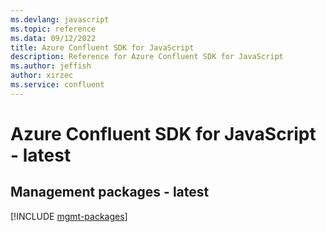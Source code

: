 ```yaml
---
ms.devlang: javascript
ms.topic: reference
ms.data: 09/12/2022
title: Azure Confluent SDK for JavaScript
description: Reference for Azure Confluent SDK for JavaScript
ms.author: jeffish
author: xirzec
ms.service: confluent
---
```

# Azure Confluent SDK for JavaScript - latest

## Management packages - latest
[!INCLUDE [mgmt-packages](confluent-mgmt-index.md)]